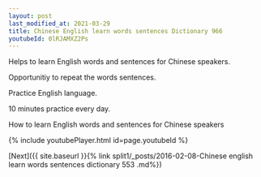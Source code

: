 ```yaml
---
layout: post
last_modified_at: 2021-03-29
title: Chinese English learn words sentences Dictionary 966 
youtubeId: 0lRJAMXZ2Ps
---
```

 
 
Helps to learn English words and sentences for Chinese speakers.

Opportunitiy to repeat the words sentences. 

Practice English language. 
 
10 minutes practice every day. 
 
How to learn English words and sentences for Chinese speakers 
 
{% include youtubePlayer.html id=page.youtubeId %}
 
 
[Next]({{ site.baseurl }}{% link  split1/_posts/2016-02-08-Chinese english learn words sentences dictionary 553 .md%})
 
